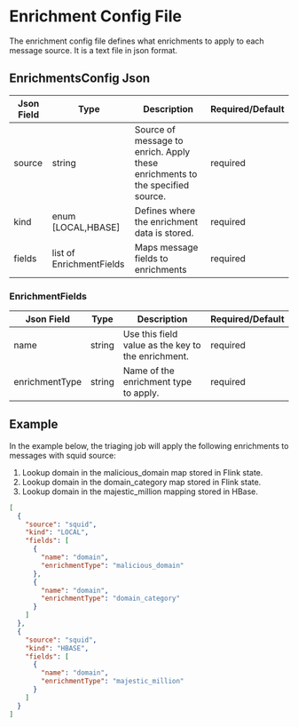 # Enrichment Config File
The enrichment config file defines what enrichments to apply to each message source.  It is a text file in json format.

## EnrichmentsConfig Json

| Json Field       | Type                              | Description                | Required/Default | 
| -----------------| --------                          | -------------------------- |  ----------------|
| source   | string | Source of message to enrich.  Apply these enrichments to the specified source.   | required   |
| kind  | enum [LOCAL,HBASE]   | Defines where the enrichment data is stored.  | required | 
| fields | list of EnrichmentFields | Maps message fields to enrichments | required |

### EnrichmentFields

| Json Field       | Type                              | Description                | Required/Default | 
| -----------------| --------                          | -------------------------- |  ----------------|
| name  | string | Use this field value as the key to the enrichment. | required |
| enrichmentType | string | Name of the enrichment type to apply.  | required |

## Example

In the example below, the triaging job will apply the following enrichments to messages with squid source:
1. Lookup domain in the malicious_domain map stored in Flink state.
2. Lookup domain in the domain_category map stored in Flink state.
3. Lookup domain in the majestic_million mapping stored in HBase.

```json
[
  {
    "source": "squid",
    "kind": "LOCAL",
    "fields": [
      {
        "name": "domain",
        "enrichmentType": "malicious_domain"
      },
      {
        "name": "domain",
        "enrichmentType": "domain_category"
      }
    ]
  },
  {
    "source": "squid",
    "kind": "HBASE",
    "fields": [
      {
        "name": "domain",
        "enrichmentType": "majestic_million"
      }
    ]
  }
]
```
